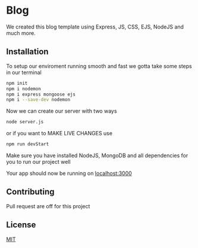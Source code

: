 # Blog
We created this blog template using Express, JS, CSS, EJS, NodeJS and much more.

## Installation
To setup our enviroment running smooth and fast we gotta take some steps in our terminal

```bash
npm init
npm i nodemon
npm i express mongoose ejs
npm i --save-dev nodemon
```
Now we can create our server with two ways

```bash
node server.js
```
or if you want to MAKE LIVE CHANGES use

```bash
npm run devStart
```

Make sure you have installed NodeJS, MongoDB and all dependencies for you to run our project well

Your app should now be running on [localhost:3000](localhost:3000)

## Contributing
Pull request are off for this project

## License
[MIT](https://choosealicense.com/licenses/mit/)
